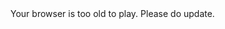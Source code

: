 <!doctype html>
<html>
<head>
  <meta charset="utf-8">
  <title>Readme</title>
  
<style type="text/css">
</style>
</head>
<body onload="tetris.play('scene')" onkeydown="tetris.handleKey(event)">

<script src="jquery.js"></script>
<script>
score = 0;
tetris = {
		types : [[';', '(', ')', '{', '}'],
		         ['=', '!=', '==', '<', '>'],
		         ['1', '2', '4', '8'],
		         ['+', '*', '/'],
		         [' '],
		         ['score', 'a', 'b', 'c', 'x', 'y', 'z'],
		         ['for', 'if', 'while', 'do', 'function', 'return']
		         ],
		         
		sizes : [1, 1, 1, 1, 1, 2, 1],
		colors : ['#900', '#700', '#800', '#990', '#099', '#909', '#444'],
		bgcolors : ['#fcc', '#cfc', '#ccf', '#ffc', '#cff', '#fcf', '#ccc'],
		         
		blocks : [],
		
		margin : 5,
		h : 16, // in blockw
		w : 16, // in blockw
		blockw : 30,
		
		play : function(canvasId) {
			var scene = document.getElementById(canvasId);
			tetris.ctx = scene.getContext('2d');
			
			tetris.nextBlock = tetris.newBlock();
			tetris.loop();
		},
		
		drawBoard : function() {
			var ctx = tetris.ctx; 
			ctx.lineWidth = 2;
			
			ctx.clearRect(0, 0, 700, 700);
			
			ctx.fillStyle = "rgb(200,0,0)";
			ctx.fillText("Score: "+score, tetris.w*tetris.blockw + 20, 30);
			
			this.ctx.strokeStyle = "rgb(200,0,0)";
			this.ctx.fillStyle = "rgb(255,255,255)";
			
			ctx.beginPath();
			tetris.rect(0,0,tetris.w*tetris.blockw,tetris.h*tetris.blockw);
			ctx.fill();
			ctx.stroke();
		},
		
		rect : function(x, y, width, height, radius) {
			radius = radius || 5;
			x += tetris.margin;
			y += tetris.margin;
			var ctx = tetris.ctx;
			ctx.moveTo(x + radius, y);
			ctx.lineTo(x + width - radius, y);
			ctx.quadraticCurveTo(x + width, y, x + width, y + radius);
			ctx.lineTo(x + width, y + height - radius);
			ctx.quadraticCurveTo(x + width, y + height, x + width - radius, y + height);
			ctx.lineTo(x + radius, y + height);
			ctx.quadraticCurveTo(x, y + height, x, y + height - radius);
			ctx.lineTo(x, y + radius);
			ctx.quadraticCurveTo(x, y, x + radius, y);
		},
		
		drawBlocks : function() {
			if (tetris.nextBlock) {
				tetris.drawBlock(tetris.nextBlock, (tetris.w-tetris.nextBlock.x)*tetris.blockw + 20, 80);
			}
			
			if (tetris.block) {
				tetris.drawBlock(tetris.block);
			}
			for (var i in tetris.blocks) {
				var b = tetris.blocks[i];
				tetris.drawBlock(b);
			}
		},
		
		drawBlock : function(b,x,y) {
			x = x || 0;
		 	y = y || 0;
		 	var w = tetris.sizes[b.type];
			var ctx = tetris.ctx; 
			ctx.beginPath();
			tetris.rect(x+b.x*tetris.blockw,y+b.y*tetris.blockw, w*tetris.blockw,tetris.blockw);
			ctx.strokeStyle = tetris.colors[b.type];
			ctx.fillStyle = tetris.bgcolors[b.type];
			ctx.fill();
			ctx.stroke();
			ctx.fillStyle = tetris.colors[b.type];
			var txt = tetris.types[b.type][b.seq];
			ctx.fillText(txt, x+(b.x+0.35)*tetris.blockw,y+(b.y+0.65)*tetris.blockw);
		},
		
		setGameOver : function() {
			tetris.gameOver = true;
			
			var ctx = tetris.ctx;
			ctx.fillStyle = "rgb(0,0,0)";
			ctx.fillText("GAME OVER", 100, 100);
		},
		
		checkSuccess : function(row) {
			var rowBlocks = [];
			
			for (var i in tetris.blocks) {
				var b = tetris.blocks[i];
				if (b.y === row) {
					rowBlocks.push(b);
				}
			}
			
			var success = tetris.isRowComplete(rowBlocks);
			
			if (!success) {
				return;
			}
			
			score += 100;
			
			// move all one row down and remove scored row
			for (var i = tetris.blocks.length -1; i >= 0; i--) {
				var b = tetris.blocks[i];
				if (b.y === row) {
					tetris.blocks.splice(i, 1);
				} else if (b.y < row) {
					b.y++;
				}
			}
			
			rowBlocks.sort(function(a,b) {
				return a.x - b.x;
			});
			var str = "";
			for (var i in rowBlocks) {
				var b = rowBlocks[i];
				str += tetris.types[b.type][b.seq];
			}
			$("#out").append(str+"\n");
			try {
				eval(str);
			} catch(err) {
				$("#out").append(err);
				tetris.setGameOver();
			}
		},
		
		isRowComplete :function(blocks) {
			var len = 0;
			for (var i in blocks) {
				var b = blocks[i];
				len += tetris.sizes[b.type];
			}
			
			return len == tetris.w;
		},
		
		updateBlock : function() {
			if (tetris.block === undefined) {
				tetris.block = tetris.nextBlock;
				tetris.nextBlock = tetris.newBlock();
				return;
			}
			
			if (tetris.block.y+1 == tetris.h) {
				tetris.blocks.push(tetris.block);
				tetris.checkSuccess(tetris.block.y);
				
				var b = tetris.getBlock(tetris.nextBlock.x, tetris.nextBlock.y, tetris.sizes[tetris.newBlock.type]);
				if (b !== undefined) {
					tetris.setGameOver();
					return;
				}
				tetris.block = tetris.nextBlock;
				tetris.nextBlock = tetris.newBlock();
				return;
			}
			
			if (tetris.getBlock(tetris.block.x, tetris.block.y+1, tetris.sizes[tetris.block.type]) == undefined) {
				tetris.block.y += 1;
				return;
			}
			
			tetris.blocks.push(tetris.block);
			tetris.checkSuccess(tetris.block.y);
			
			var b = tetris.getBlock(tetris.nextBlock.x, tetris.nextBlock.y, tetris.sizes[tetris.block.type]);
			if (b !== undefined) {
				tetris.setGameOver();
				return;
			}
			tetris.block = tetris.nextBlock;
			tetris.nextBlock = tetris.newBlock();
		},
		
		getBlock : function (x, y, w) {
			w = w || 1;
			for (var i in tetris.blocks) {
				var b = tetris.blocks[i];
				if (((b.x < x + w) && (x < b.x + tetris.sizes[b.type])) 
						&& (b.y === y)) {
					return b;
				}
			}
			
			return undefined;
		},
		
		getTopBlock : function (x, w) {
			w = w || 1;
			var max = tetris.h + 1;
			var found = undefined;
			for (var i in tetris.blocks) {
				var b = tetris.blocks[i];
				if (((b.x < x + w) && (x < b.x + tetris.sizes[b.type])) && (b.y < max)) {
					max = b.y;
					found = b;
				}
			}
			
			return found;
		},
		
		newBlock : function() {
			var t = Math.round(Math.random() * 1000) % tetris.types.length;
			return {x : tetris.w/2 - 1, y : 0, type : t, seq : 0 };
		},
		
		redraw : function() {
			tetris.drawBoard();
			tetris.drawBlocks();
		},
		
		loop : function() {
			tetris.redraw();
			tetris.updateBlock();
			
			if (tetris.gameOver === undefined) {
				setTimeout(tetris.loop, 500);
			}
		},
		
		handleKey : function(event) {
			if (tetris.gameOver !== undefined) {
				return;
			}
			
			if (event.keyCode === 37) { // left
				if (tetris.block.x > 0) {
					tetris.block.x--;
				}
			} else if (event.keyCode === 39) { // right
				if (tetris.block.x + tetris.sizes[tetris.block.type] < tetris.w) {
					tetris.block.x++;
				}
			} else if (event.keyCode === 40) { // down
				var b = tetris.getTopBlock(tetris.block.x, tetris.sizes[tetris.block.type]);
			    if (!b) {
			    	tetris.block.y = tetris.h - 1;
			    } else {
			    	tetris.block.y = b.y - 1;
			    }
			} else if (event.keyCode === 38) { // up
					tetris.block.seq = (tetris.block.seq + 1) % (tetris.types[tetris.block.type].length);
			}
			
			tetris.redraw();
		}
}
</script>



<canvas id="scene" width="700" height="630">
Your browser is too old to play. Please do update.
</canvas>
<pre>
<div id="out">
</div>
</pre>
</body>
</html>
